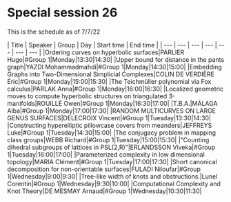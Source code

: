 # Special session 26

This is the schedule as of 7/7/22


| Title | Speaker |  Group | Day | Start time | End time | 
| --- | ---  | --- | --- | --- | ---  | ---  | 
|Ordering curves on hyperbolic surfaces|PARLIER Hugo|#Group 1|Monday|13:30|14:30|
|Upper bound for distance in the pants graph|YAZDI Mohammadmahdi|#Group 1|Monday|14:30|15:00|
|Embedding Graphs into Two-Dimensional Simplicial Complexes|COLIN DE VERDIÈRE Éric|#Group 1|Monday|15:00|15:30|
|The Teichmüller polynomial via Fox calculus|PARLAK Anna|#Group 1|Monday|16:00|16:30|
|Localized geometric moves to compute hyperbolic structures on triangulated 3-manifolds|ROUILLÉ Owen|#Group 1|Monday|16:30|17:00|
|T.B.A.|MÁLAGA Alba|#Group 1|Monday|17:00|17:30|
|RANDOM MULTICURVES ON LARGE GENUS SURFACES|DELECROIX Vincent|#Group 1|Tuesday|13:30|14:30|
|Constructing hyperelliptic pillowcase covers from meanders|JEFFREYS Luke|#Group 1|Tuesday|14:30|15:00|
|The conjugacy problem in mapping class groups|WEBB Richard|#Group 1|Tuesday|15:00|15:30|
|"Counting dihedral subgroups of lattices in PSL(2,R)"|ERLANDSSON Viveka|#Group 1|Tuesday|16:00|17:00|
|Parameterized complexity in low dimensional topology|MARIA Clément|#Group 1|Tuesday|17:00|17:30|
|Short canonical decomposition for non-orientable surfaces|FULADI Niloufar|#Group 1|Wednesday|9:00|9:30|
|Tree-like width of knots and obstructions.|Lunel Corentin|#Group 1|Wednesday|9:30|10:00|
|Computational Complexity and Knot Theory|DE MESMAY Arnaud|#Group 1|Wednesday|10:30|11:30|
